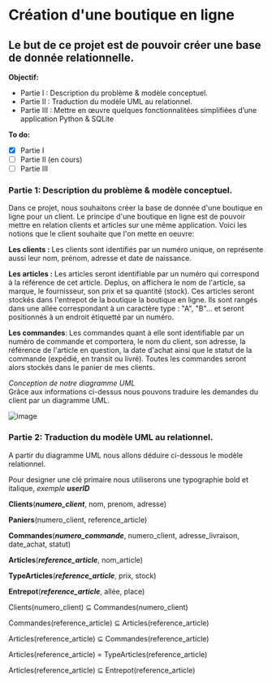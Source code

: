# Création d'une boutique en ligne
## Le but de ce projet est de pouvoir créer une base de donnée relationnelle.


**Objectif:**
  - Partie I : Description du problème & modèle conceptuel.
  - Partie II : Traduction du modèle UML au relationnel.
  - Partie III : Mettre en œuvre quelques fonctionnalitées simplifiées d’une application Python & SQLite

**To do:**

  - [x] Partie I
  - [ ] Partie II (en cours)
  - [ ] Partie III

### Partie 1: Description du problème & modèle conceptuel.

Dans ce projet, nous souhaitons créer la base de donnée d'une boutique en ligne pour un client.
Le principe d'une boutique en ligne est de pouvoir mettre en relation clients et articles sur une même application.
Voici les notions que le client souhaite que l'on mette en oeuvre:


**Les clients :** Les clients sont identifiés par un numéro unique, on représente aussi leur nom, prénom, adresse et date de naissance.

**Les articles :** Les articles seront identifiable par un numéro qui correspond à la référence de cet article. Deplus, on affichera le nom de l'article, sa marque, le fournisseur, son prix et sa quantité (stock). Ces articles seront stockés dans l'entrepot de la boutique la boutique en ligne. Ils sont rangés dans une allée correspondant à un caractère type : "A", "B"... et seront positionnés à un endroit étiquetté par un numéro.

**Les commandes**: Les commandes quant à elle sont identifiable par un numéro de commande et comportera, le nom du client, son adresse, la référence de l'article en question, la date d'achat ainsi que le statut de la commande (expédié, en transit ou livré). Toutes les commandes seront alors stockés dans le panier de mes clients.


*Conception de notre diagramme UML* <br/>
Grâce aux informations ci-dessus nous pouvons traduire les demandes du client par un diagramme UML.

![image](https://user-images.githubusercontent.com/58702474/114061642-f356cb00-9896-11eb-99b6-e6515019c94b.png)





### Partie 2: Traduction du modèle UML au relationnel.

A partir du diagramme UML nous allons déduire ci-dessous le modèle relationnel.<br/>

Pour designer une clé primaire nous utiliserons une typographie bold et italique, _exemple_ **_userID_** <br/>

**Clients**(**_numero_client_**, nom, prenom, adresse) <br/>

**Paniers**(numero_client, reference_article) <br/>

**Commandes**(**_numero_commande_**, numero_client, adresse_livraison, date_achat, statut) <br/>

**Articles**(**_reference_article_**, nom_article) <br/>

**TypeArticles**(**_reference_article_**, prix, stock) <br/>

**Entrepot**(**_reference_article_**, allée, place) <br/>



Clients(numero_client) ⊆  Commandes(numero_client) <br/>

Commandes(reference_article) ⊆  Articles(reference_article) <br/>

Articles(reference_article) ⊆  Commandes(reference_article) <br/>

Articles(reference_article) = TypeArticles(reference_article) <br/>

Articles(reference_article) ⊆  Entrepot(reference_article) <br/>


